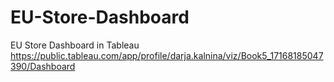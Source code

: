# EU-Store-Dashboard
EU Store Dashboard in Tableau
https://public.tableau.com/app/profile/darja.kalnina/viz/Book5_17168185047390/Dashboard

